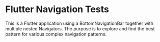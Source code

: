 # Flutter Navigation Tests

This is a Flutter application using a BottomNavigationBar together with multiple nested Navigators. The purpose is to explore and find the best pattern for various complex navigation patterns.

